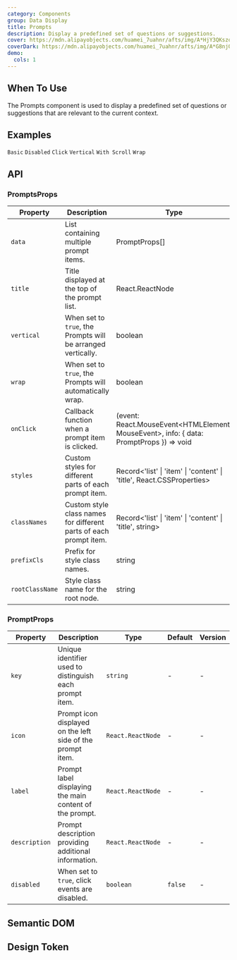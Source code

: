 ```yaml
---
category: Components
group: Data Display
title: Prompts
description: Display a predefined set of questions or suggestions.
cover: https://mdn.alipayobjects.com/huamei_7uahnr/afts/img/A*HjY3QKszqFEAAAAAAAAAAAAADrJ8AQ/original
coverDark: https://mdn.alipayobjects.com/huamei_7uahnr/afts/img/A*G8njQogkGwAAAAAAAAAAAAAADrJ8AQ/original
demo:
  cols: 1
---
```


## When To Use

The Prompts component is used to display a predefined set of questions or suggestions that are relevant to the current context.

## Examples

<!-- prettier-ignore -->
<code src="./demo/basic.tsx">Basic</code>
<code src="./demo/disabled.tsx">Disabled</code>
<code src="./demo/onclick.tsx">Click</code>
<code src="./demo/flex-vertical.tsx">Vertical</code>
<code src="./demo/with-scroll.tsx">With Scroll</code>
<code src="./demo/flex-wrap.tsx">Wrap</code>

## API

### PromptsProps
| Property        | Description                                              | Type                                                      | Default | Version |
|-----------------|----------------------------------------------------------|-----------------------------------------------------------|---------|---------|
| `data`          | List containing multiple prompt items.                   | PromptProps[]                                           | -       | -       |
| `title`         | Title displayed at the top of the prompt list.           | React.ReactNode                                         | -       | -       |
| `vertical`      | When set to `true`, the Prompts will be arranged vertically.         | boolean                                                | `false` | -    |
| `wrap`      | When set to `true`, the Prompts will automatically wrap.          | boolean                                                | `false` | -    |
| `onClick`       | Callback function when a prompt item is clicked.         | (event: React.MouseEvent<HTMLElement, MouseEvent>, info: { data: PromptProps }) => void | -       | -       |
| `styles`        | Custom styles for different parts of each prompt item.   | Record<'list' \| 'item' \| 'content' \| 'title', React.CSSProperties> | -       | -       |
| `classNames`    | Custom style class names for different parts of each prompt item. | Record<'list' \| 'item' \| 'content' \| 'title', string>            | -       | -       |
| `prefixCls`     | Prefix for style class names.                            | string                                                  | -       | -       |
| `rootClassName` | Style class name for the root node.                      | string                                                  | -       | -       |

### PromptProps
| Property        | Description                                              | Type                                                      | Default | Version |
|-----------------|----------------------------------------------------------|-----------------------------------------------------------|---------|---------|
| `key`           | Unique identifier used to distinguish each prompt item.  | `string`                                                  | -       | -       |
| `icon`          | Prompt icon displayed on the left side of the prompt item. | `React.ReactNode`                                        | -       | -       |
| `label`         | Prompt label displaying the main content of the prompt.  | `React.ReactNode`                                         | -       | -       |
| `description`   | Prompt description providing additional information.     | `React.ReactNode`                                         | -       | -       |
| `disabled`      | When set to `true`, click events are disabled.            | `boolean`                                                 | `false` | -       |

## Semantic DOM

## Design Token

<ComponentTokenTable component="Prompts"></ComponentTokenTable>
